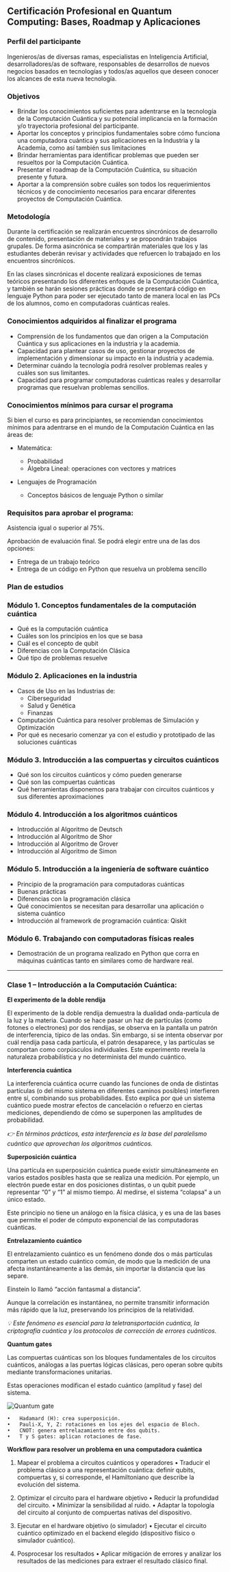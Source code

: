 ## Certificación Profesional en Quantum Computing: Bases, Roadmap y Aplicaciones

### Perfil del participante

Ingenieros/as de diversas ramas, especialistas en Inteligencia Artificial, desarrolladores/as de software, responsables de desarrollos de nuevos negocios basados en tecnologías y todos/as aquellos que deseen conocer los alcances de esta nueva tecnología. 

### Objetivos

- Brindar los conocimientos suficientes para adentrarse en la tecnología de la Computación Cuántica y su potencial implicancia en la formación y/o trayectoria profesional del participante.
- Aportar los conceptos y principios fundamentales sobre cómo funciona una computadora cuántica y sus aplicaciones en la Industria y la Academia, como así también sus limitaciones
- Brindar herramientas para identificar problemas que pueden ser resueltos por la Computación Cuántica.
- Presentar el roadmap de la Computación Cuántica, su situación presente y futura.
- Aportar a la comprensión sobre cuáles son todos los requerimientos técnicos y de conocimiento necesarios para encarar diferentes proyectos de Computación Cuántica.

### Metodología

Durante la certificación se realizarán encuentros sincrónicos de desarrollo de contenido, presentación de materiales y se propondrán trabajos grupales. De forma asincrónica se compartirán materiales que los y las estudiantes deberán revisar y actividades que refuercen lo trabajado en los encuentros sincrónicos.

En las clases sincrónicas el docente realizará exposiciones de temas teóricos presentando los diferentes enfoques de la Computación Cuántica, y también se harán sesiones prácticas donde se presentará código en lenguaje Python para poder ser ejecutado tanto de manera local en las PCs de los alumnos, como en computadoras cuánticas reales.

### Conocimientos adquiridos al finalizar el programa

- Comprensión de los fundamentos que dan origen a la Computación Cuántica y sus aplicaciones en la industria y la academia.
- Capacidad para plantear casos de uso, gestionar proyectos de implementación y dimensionar su impacto en la industria y academia.
- Determinar cuándo la tecnología podrá resolver problemas reales y cuáles son sus limitantes.
- Capacidad para programar computadoras cuánticas reales y desarrollar programas que resuelvan problemas sencillos.

### Conocimientos mínimos para cursar el programa

Si bien el curso es para principiantes, se recomiendan conocimientos mínimos para adentrarse en el mundo de la Computación Cuántica en las áreas de:

- Matemática:
  - Probabilidad
  - Álgebra Lineal: operaciones con vectores y matrices

- Lenguajes de Programación
  - Conceptos básicos de lenguaje Python o similar

### Requisitos para aprobar el programa:

Asistencia igual o superior al 75%.

Aprobación de evaluación final. Se podrá elegir entre una de las dos opciones:

- Entrega de un trabajo teórico
- Entrega de un código en Python que resuelva un problema sencillo

### Plan de estudios

### Módulo 1. Conceptos fundamentales de la computación cuántica
- Qué es la computación cuántica
- Cuáles son los principios en los que se basa
- Cuál es el concepto de qubit
- Diferencias con la Computación Clásica
- Qué tipo de problemas resuelve

### Módulo 2. Aplicaciones en la industria
- Casos de Uso en las Industrias de:
  - Ciberseguridad
  - Salud y Genética
  - Finanzas
- Computación Cuántica para resolver problemas de Simulación y Optimización
- Por qué es necesario comenzar ya con el estudio y prototipado de las soluciones cuánticas

### Módulo 3. Introducción a las compuertas y circuitos cuánticos
- Qué son los circuitos cuánticos y cómo pueden generarse
- Qué son las compuertas cuánticas
- Qué herramientas disponemos para trabajar con circuitos cuánticos y sus diferentes aproximaciones

### Módulo 4. Introducción a los algoritmos cuánticos
- Introducción al Algoritmo de Deutsch
- Introducción al Algoritmo de Shor
- Introducción al Algoritmo de Grover
- Introducción al Algoritmo de Simon

### Módulo 5. Introducción a la ingeniería de software cuántico
- Principio de la programación para computadoras cuánticas
- Buenas prácticas
- Diferencias con la programación clásica
- Qué conocimientos se necesitan para desarrollar una aplicación o sistema cuántico
- Introducción al framework de programación cuántica: Qiskit

### Módulo 6. Trabajando con computadoras físicas reales
- Demostración de un programa realizado en Python que corra en máquinas cuánticas tanto en similares como de hardware real.
_______ 

### **Clase 1 – Introducción a la Computación Cuántica**: 

**El experimento de la doble rendija**

El experimento de la doble rendija demuestra la dualidad onda-partícula de la luz y la materia.
Cuando se hace pasar un haz de partículas (como fotones o electrones) por dos rendijas, se observa en la pantalla un patrón de interferencia, típico de las ondas.
Sin embargo, si se intenta observar por cuál rendija pasa cada partícula, el patrón desaparece, y las partículas se comportan como corpúsculos individuales.
Este experimento revela la naturaleza probabilística y no determinista del mundo cuántico.

**Interferencia cuántica**

La interferencia cuántica ocurre cuando las funciones de onda de distintas partículas (o del mismo sistema en diferentes caminos posibles) interfieren entre sí, combinando sus probabilidades.
Esto explica por qué un sistema cuántico puede mostrar efectos de cancelación o refuerzo en ciertas mediciones, dependiendo de cómo se superponen las amplitudes de probabilidad.

_👉 En términos prácticos, esta interferencia es la base del paralelismo cuántico que aprovechan los algoritmos cuánticos._

**Superposición cuántica**

Una partícula en superposición cuántica puede existir simultáneamente en varios estados posibles hasta que se realiza una medición.
Por ejemplo, un electrón puede estar en dos posiciones distintas, o un qubit puede representar “0” y “1” al mismo tiempo.
Al medirse, el sistema “colapsa” a un único estado.

Este principio no tiene un análogo en la física clásica, y es una de las bases que permite el poder de cómputo exponencial de las computadoras cuánticas.

**Entrelazamiento cuántico**

El entrelazamiento cuántico es un fenómeno donde dos o más partículas comparten un estado cuántico común, de modo que la medición de una afecta instantáneamente a las demás, sin importar la distancia que las separe.

Einstein lo llamó “acción fantasmal a distancia”.

Aunque la correlación es instantánea, no permite transmitir información más rápido que la luz, preservando los principios de la relatividad.

_💡 Este fenómeno es esencial para la teletransportación cuántica, la criptografía cuántica y los protocolos de corrección de errores cuánticos._

**Quantum gates**

Las compuertas cuánticas son los bloques fundamentales de los circuitos cuánticos, análogas a las puertas lógicas clásicas, pero operan sobre qubits mediante transformaciones unitarias.

Estas operaciones modifican el estado cuántico (amplitud y fase) del sistema.

![Quantum gate](./images/QuantumGates.png)

	•	Hadamard (H): crea superposición.
	•	Pauli-X, Y, Z: rotaciones en los ejes del espacio de Bloch.
	•	CNOT: genera entrelazamiento entre dos qubits.
	•	T y S gates: aplican rotaciones de fase.

**Workflow para resolver un problema en una computadora cuántica**

1. Mapear el problema a circuitos cuánticos y operadores
	•	Traducir el problema clásico a una representación cuántica: definir qubits, compuertas y, si corresponde, el Hamiltoniano que describe la evolución del sistema.

2. Optimizar el circuito para el hardware objetivo
	•	Reducir la profundidad del circuito.
	•	Minimizar la sensibilidad al ruido.
	•	Adaptar la topología del circuito al conjunto de compuertas nativas del dispositivo.

3. Ejecutar en el hardware objetivo (o simulador)
	•	Ejecutar el circuito cuántico optimizado en el backend elegido (dispositivo físico o simulador cuántico).

4. Posprocesar los resultados
	•	Aplicar mitigación de errores y analizar los resultados de las mediciones para extraer el resultado clásico final.
